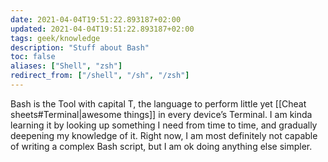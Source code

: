 ```yaml
---
date: 2021-04-04T19:51:22.893187+02:00
updated: 2021-04-04T19:51:22.893187+02:00
tags: geek/knowledge
description: "Stuff about Bash"
toc: false
aliases: ["Shell", "zsh"]
redirect_from: ["/shell", "/sh", "/zsh"]
---
```

Bash is the Tool with capital T, the language to perform little yet [[Cheat sheets#Terminal|awesome things]] in every device’s Terminal. I am kinda learning it by looking up something I need from time to time, and gradually deepening my knowledge of it. Right now, I am most definitely not capable of writing a complex Bash script, but I am ok doing anything else simpler.
